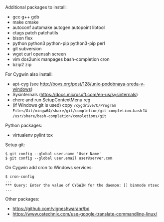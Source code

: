 Additional packages to install:
* gcc g++ gdb
* make cmake
* autoconf automake autogen autopoint libtool
* ctags patch patchutils
* bison flex
* python python3 python-pip python3-pip perl
* git subversion
* wget curl openssh screen
* vim dos2unix manpages bash-completion cron
* bzip2 zip

For Cygwin also install:
* apt-cyg (see http://bovs.org/post/128/unix-podobnaya-sreda-v-windows)
* Sysinternals (https://docs.microsoft.com/en-us/sysinternals)
* chere and run SetupContextMenu.reg
* (if Windows git is used) copy `/cygdrive/C/Program Files/Git/mingw64/share/git/completion/git-completion.bash` to `/usr/share/bash-completion/completions/git`

Python packages:
* virtualenv pylint tox

Setup git:
```
$ git config --global user.name 'User Name'
$ git config --global user.email user@server.com
```

On Cygwin add cron to Windows services:
```
$ cron-config
...
*** Query: Enter the value of CYGWIN for the daemon: [] binmode ntsec
...
```

Other packages:
* https://github.com/vigneshwaranr/bd
* https://www.ostechnix.com/use-google-translate-commandline-linux/
